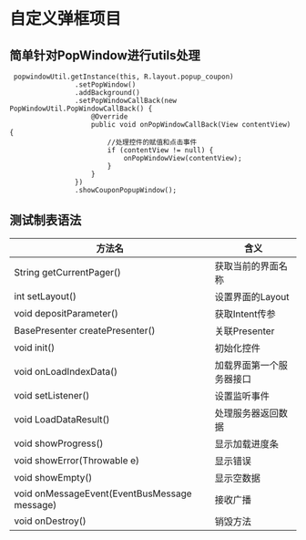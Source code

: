 # 自定义弹框项目

## 简单针对PopWindow进行utils处理
```
 popwindowUtil.getInstance(this, R.layout.popup_coupon)
                .setPopWindow()
                .addBackground()
                .setPopWindowCallBack(new PopWindowUtil.PopWindowCallBack() {
                    @Override
                    public void onPopWindowCallBack(View contentView) {
                        //处理控件的赋值和点击事件
                        if (contentView != null) {
                            onPopWindowView(contentView);
                        }
                    }
                })
                .showCouponPopupWindow();
```

## 测试制表语法

方法名 | 含义
-|-
String getCurrentPager() | 获取当前的界面名称 |
int setLayout() | 设置界面的Layout |
void depositParameter() | 获取Intent传参 |
BasePresenter createPresenter() | 关联Presenter |
void init() | 初始化控件 |
void onLoadIndexData() | 加载界面第一个服务器接口 |
void setListener() | 设置监听事件 |
void LoadDataResult() | 处理服务器返回数据 |
void showProgress() | 显示加载进度条 |
void showError(Throwable e) | 显示错误 |
void showEmpty() | 显示空数据 |
void onMessageEvent(EventBusMessage message) | 接收广播 |
void onDestroy() | 销毁方法 |